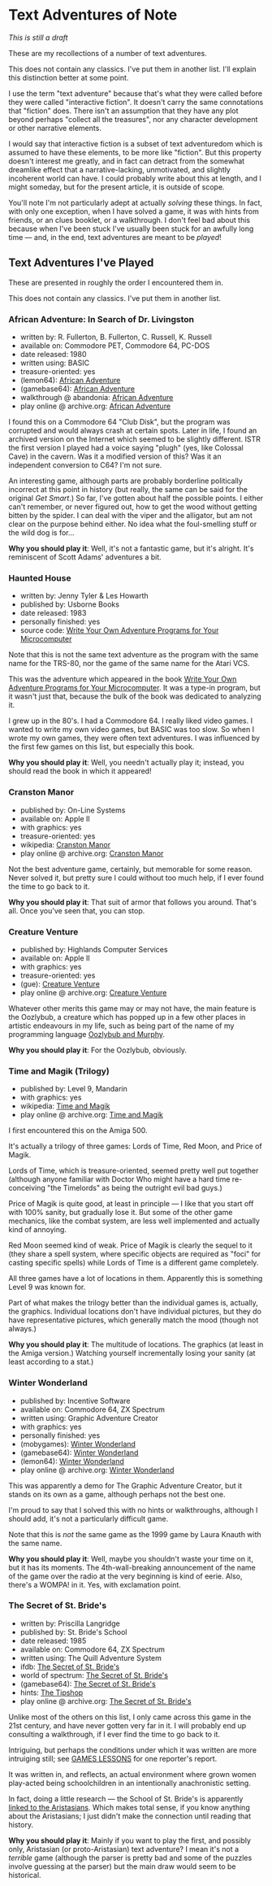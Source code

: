 Text Adventures of Note
=======================

*This is still a draft*

These are my recollections of a number of text adventures.

This does not contain any classics.  I've put them in another list.
I'll explain this distinction better at some point.

I use the term "text adventure" because that's what they were called
before they were called "interactive fiction".  It doesn't carry the same
connotations that "fiction" does.  There isn't an assumption that
they have any plot beyond perhaps "collect all the treasures", nor any
character development or other narrative elements.

I would say that interactive fiction is a subset of text adventuredom which
is assumed to have these elements, to be more like "fiction".  But this
property doesn't interest me greatly, and in fact can detract from the
somewhat dreamlike effect that a narrative-lacking, unmotivated, and slightly
incoherent world can have.  I could probably write about this at length,
and I might someday, but for the present article, it is outside of scope.

You'll note I'm not particularly adept at actually *solving* these things.
In fact, with only one exception, when I have solved a game, it was with hints
from friends, or an clues booklet, or a walkthrough.  I don't feel bad about
this because when I've been stuck I've usually been stuck for an awfully long
time — and, in the end, text adventures are meant to be *played*!

Text Adventures I've Played
---------------------------

These are presented in roughly the order I encountered them in.

This does not contain any classics.  I've put them in another list.

### African Adventure: In Search of Dr. Livingston

*   written by: R. Fullerton, B. Fullerton, C. Russell, K. Russell
*   available on: Commodore PET, Commodore 64, PC-DOS
*   date released: 1980
*   written using: BASIC
*   treasure-oriented: yes
*   (lemon64): [African Adventure](http://www.lemon64.com/?game_id=4076)
*   (gamebase64): [African Adventure](http://www.gb64.com/game.php?id=20259)
*   walkthrough @ abandonia: [African Adventure](http://www.abandonia.com/en/games/842/African+Adventure.html)
*   play online @ archive.org: [African Adventure](https://archive.org/details/AfricanAdventureOrInSearchOfDr.Livingston1997TonyBaechlerAdventureInteractiveFiction)

I found this on a Commodore 64 "Club Disk", but the program was corrupted
and would always crash at certain spots.  Later in life, I found an archived
version on the Internet which seemed to be slightly different.  ISTR the
first version I played had a voice saying "plugh" (yes, like Colossal Cave)
in the cavern.  Was it a modified version of this?  Was it an independent
conversion to C64?  I'm not sure.

An interesting game, although parts are probably borderline
politically incorrect at this point in history (but really, the same can be
said for the original *Get Smart*.)  So far, I've gotten about half the possible
points.  I either can't remember, or never figured out, how to get the wood
without getting bitten by the spider.  I can deal with the viper and the
alligator, but am not clear on the purpose behind either.  No idea what the
foul-smelling stuff or the wild dog is for...

**Why you should play it**: Well, it's not a fantastic game, but it's alright.
It's reminiscent of Scott Adams' adventures a bit.

### Haunted House

*   written by: Jenny Tyler & Les Howarth
*   published by: Usborne Books
*   date released: 1983
*   personally finished: yes
*   source code: [Write Your Own Adventure Programs for Your Microcomputer](https://drive.google.com/file/d/0Bxv0SsvibDMTYkFJbUswOHFQclE/view)

Note that this is not the same text adventure as the program with the same name
for the TRS-80, nor the game of the same name for the Atari VCS.

This was the adventure which appeared in the book
[Write Your Own Adventure Programs for Your Microcomputer](https://drive.google.com/file/d/0Bxv0SsvibDMTYkFJbUswOHFQclE/view).
It was a type-in program, but it wasn't just that, because the bulk of the book
was dedicated to analyzing it.

I grew up in the 80's.  I had a Commodore 64.  I really liked video games.
I wanted to write my own video games, but BASIC was too slow.  So when I
wrote my own games, they were often text adventures.  I was influenced by
the first few games on this list, but especially this book.

**Why you should play it**: Well, you needn't actually play it; instead, you
should read the book in which it appeared!

### Cranston Manor

*   published by: On-Line Systems
*   available on: Apple II
*   with graphics: yes
*   treasure-oriented: yes
*   wikipedia: [Cranston Manor](https://en.wikipedia.org/wiki/Cranston_Manor)
*   play online @ archive.org: [Cranston Manor](https://archive.org/details/a2_Cranston_Manor_1981_On_Line_Systems_cr_Black_Bag)

Not the best adventure game, certainly, but memorable for some reason.
Never solved it, but pretty sure I could without too much help, if I ever
found the time to go back to it.

**Why you should play it**: That suit of armor that follows you around.
That's all.  Once you've seen that, you can stop.

### Creature Venture

*   published by: Highlands Computer Services
*   available on: Apple II
*   with graphics: yes
*   treasure-oriented: yes
*   (gue): [Creature Venture](http://gue.cgwmuseum.org/galleries/index.php?pub=5&item=25&id=2&key=0)
*   play online @ archive.org: [Creature Venture](https://archive.org/details/a2_Creature_Venture_1981_Highland_Computer_Services)

Whatever other merits this game may or may not have, the main feature
is the Oozlybub, a creature which has popped up in a few other places
in artistic endeavours in my life, such as being part of the name of my
programming language [Oozlybub and Murphy](http://catseye.tc/node/Oozlybub_and_Murphy).

**Why you should play it**: For the Oozlybub, obviously.

### Time and Magik (Trilogy)

*   published by: Level 9, Mandarin
*   with graphics: yes
*   wikipedia: [Time and Magik](https://en.wikipedia.org/wiki/Time_and_Magik)
*   play online @ archive.org: [Time and Magik](https://archive.org/details/msdos_Time_and_Magik_Trilogy_1983)

I first encountered this on the Amiga 500.

It's actually a trilogy of three games: Lords of Time, Red Moon, and
Price of Magik.

Lords of Time, which is treasure-oriented, seemed pretty well put together
(although anyone familiar with Doctor Who might have a hard time re-conceiving
"the Timelords" as being the outright evil bad guys.)

Price of Magik is quite good, at least in principle — I like that you
start off with 100% sanity, but gradually lose it.  But some of the other
game mechanics, like the combat system, are less well implemented and
actually kind of annoying.

Red Moon seemed kind of weak.  Price of Magik is clearly the sequel to
it (they share a spell system, where specific objects are required as
"foci" for casting specific spells) while Lords of Time is a different game
completely.

All three games have a lot of locations in them.  Apparently this is something
Level 9 was known for.

Part of what makes the trilogy better than the individual games is,
actually, the graphics.  Individual locations don't have individual
pictures, but they do have representative pictures, which generally
match the mood (though not always.)

**Why you should play it**: The multitude of locations.  The graphics
(at least in the Amiga version.)  Watching yourself incrementally losing
your sanity (at least according to a stat.)

### Winter Wonderland

*   published by: Incentive Software
*   available on: Commodore 64, ZX Spectrum
*   written using: Graphic Adventure Creator
*   with graphics: yes
*   personally finished: yes
*   (mobygames): [Winter Wonderland](http://www.mobygames.com/game/winter-wonderland)
*   (gamebase64): [Winter Wonderland](http://www.gb64.com/game.php?id=8624&d=18)
*   (lemon64): [Winter Wonderland](http://www.lemon64.com/?game_id=4076)
*   play online @ archive.org: [Winter Wonderland](https://archive.org/details/zx_Winter_Wonderland_1986_Incentive_Software_a)

This was apparently a demo for The Graphic Adventure Creator,
but it stands on its own as a game, although perhaps not the best one.

I'm proud to say that I solved this with no hints or walkthroughs, although
I should add, it's not a particularly difficult game.

Note that this is *not* the same game as the 1999 game by Laura Knauth
with the same name.

**Why you should play it**: Well, maybe you shouldn't waste your time on
it, but it has its moments.  The 4th-wall-breaking announcement of the name
of the game over the radio at the very beginning is kind of eerie.  Also,
there's a WOMPA! in it.  Yes, with exclamation point.

### The Secret of St. Bride's

*   written by: Priscilla Langridge
*   published by: St. Bride's School
*   date released: 1985
*   available on: Commodore 64, ZX Spectrum
*   written using: The Quill Adventure System
*   ifdb: [The Secret of St. Bride's](http://ifdb.tads.org/viewgame?id=0vn91xdqo9yeso8u)
*   world of spectrum: [The Secret of St. Bride's](http://www.worldofspectrum.org/infoseekid.cgi?id=0006951)
*   (gamebase64): [The Secret of St. Bride's](http://www.gb64.com/game.php?id=9845&d=18)
*   hints: [The Tipshop](http://www.the-tipshop.co.uk/cgi-bin/info.pl?wosid=0006951)
*   play online @ archive.org: [The Secret of St. Bride's](https://archive.org/details/zx_Secret_of_St._Brides_The_1985_St._Brides_School_a)

Unlike most of the others on this list, I only came across this game in the
21st century, and have never gotten very far in it.  I will probably end up
consulting a walkthrough, if I ever find the time to go back to it.

Intriguing, but perhaps the conditions under which it was written are
more intruiging still; see [GAMES LESSONS](http://www.crashonline.org.uk/26/stbrides.htm)
for one reporter's report.

It was written in, and reflects, an actual environment where grown women
play-acted being schoolchildren in an intentionally anachronistic setting.

In fact, doing a little research — the School of St. Bride's is apparently
[linked to the Aristasians](http://www.aristasia.net/history.html).
Which makes total sense, if you know anything about the Aristasians;
I just didn't make the connection until reading that history.

**Why you should play it**: Mainly if you want to play the first,
and possibly only, Aristasian (or proto-Aristasian) text adventure?
I mean it's not a *terrible* game (although the parser is pretty bad and
some of the puzzles involve guessing at the parser) but the main draw
would seem to be historical.
